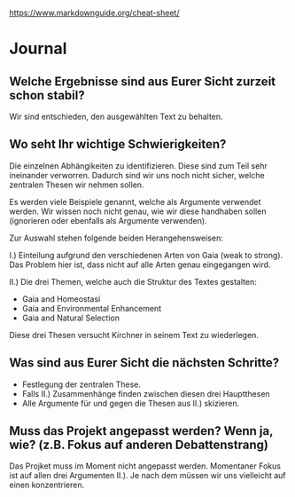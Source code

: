 https://www.markdownguide.org/cheat-sheet/

# Journal

## Welche Ergebnisse sind aus Eurer Sicht zurzeit schon stabil?

Wir sind entschieden, den ausgewählten Text zu behalten.

## Wo seht Ihr wichtige Schwierigkeiten?

Die einzelnen Abhängikeiten zu identifizieren. Diese sind zum Teil sehr ineinander verworren.
Dadurch sind wir uns noch nicht sicher, welche zentralen Thesen wir nehmen sollen.

Es werden viele Beispiele genannt, welche als Argumente verwendet werden. Wir wissen noch nicht genau, wie wir diese handhaben sollen (ignorieren oder ebenfalls als Argumente verwenden).

Zur Auswahl stehen folgende beiden Herangehensweisen:

I.) Einteilung aufgrund den verschiedenen Arten von Gaia (weak to strong).
Das Problem hier ist, dass nicht auf alle Arten genau eingegangen wird.

II.) Die drei Themen, welche auch die Struktur des Textes gestalten:

- Gaia and Homeostasi
- Gaia and Environmental Enhancement
- Gaia and Natural Selection

Diese drei Thesen versucht Kirchner in seinem Text zu wiederlegen.

## Was sind aus Eurer Sicht die nächsten Schritte?

- Festlegung der zentralen These.
- Falls II.) Zusammenhänge finden zwischen diesen drei Hauptthesen
- Alle Argumente für und gegen die Thesen aus II.) skizieren.

## Muss das Projekt angepasst werden? Wenn ja, wie? (z.B. Fokus auf anderen Debattenstrang) 

Das Projket muss im Moment nicht angepasst werden.
Momentaner Fokus ist auf allen drei Argumenten II.). Je nach dem müssen wir uns vielleicht auf einen konzentrieren.